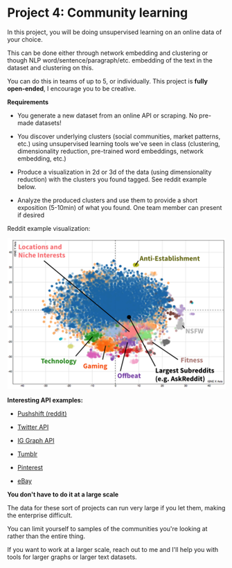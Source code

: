 # Project 4: Community learning

In this project, you will be doing unsupervised learning on an online data of your choice.

This can be done either through network embedding and clustering or though NLP word/sentence/paragraph/etc. embedding of the text in the dataset and clustering on this.

You can do this in teams of up to 5, or individually. This project is **fully open-ended**, I encourage you to be creative.

**Requirements**

- You generate a new dataset from an online API or scraping. No pre-made datasets!

- You discover underlying clusters (social communities, market patterns, etc.) using unsupervised learning tools we've seen in class (clustering, dimensionality reduction, pre-trained word embeddings, network embedding, etc.)

- Produce a visualization in 2d or 3d of the data (using dimensionality reduction) with the clusters you found tagged. See reddit example below.

- Analyze the produced clusters and use them to provide a short exposition (5-10min) of what you found. One team member can present if desired

Reddit example visualization:

![](reddit.png)


**Interesting API examples:**

- [Pushshift (reddit)](https://reddit-api.readthedocs.io/en/latest/)

- [Twitter API](https://developer.twitter.com/en/docs/twitter-api)

- [IG Graph API](https://developers.facebook.com/docs/instagram-api/#get-started)

- [Tumblr](https://www.tumblr.com/docs/en/api/v2)

- [Pinterest](https://www.pinterest.ca/login/?next=http%3A%2F%2Fdevelopers.pinterest.com%2Fapi_docs%2F)

- [eBay](https://developer.ebay.com/common/api/)


**You don't have to do it at a large scale**

The data for these sort of projects can run very large if you let them, making the enterprise difficult.

You can limit yourself to samples of the communities you're looking at rather than the entire thing.

If you want to work at a larger scale, reach out to me and I'll help you with tools for larger graphs or larger text datasets.
